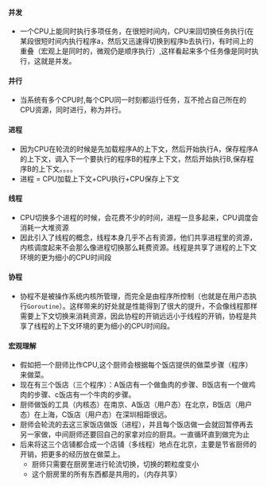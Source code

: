 #### 并发

+ 一个CPU上能同时执行多项任务，在很短时间内，CPU来回切换任务执行(在某段很短时间内执行程序a，然后又迅速得切换到程序b去执行)，有时间上的重叠（宏观上是同时的，微观仍是顺序执行）,这样看起来多个任务像是同时执行，这就是并发。

#### 并行

+ 当系统有多个CPU时,每个CPU同一时刻都运行任务，互不抢占自己所在的CPU资源，同时进行，称为并行。

#### 进程

+ 因为CPU在轮流的时候是先加载程序A的上下文，然后开始执行A，保存程序A的上下文，调入下一个要执行的程序B的程序上下文，然后开始执行B,保存程序B的上下文。。。。
+ 进程 = CPU加载上下文+CPU执行+CPU保存上下文

#### 线程

+ CPU切换多个进程的时候，会花费不少的时间，进程一旦多起来，CPU调度会消耗一大堆资源
+ 因此引入了线程的概念，线程本身几乎不占有资源，他们共享进程里的资源，内核调度起来不会那么像进程切换那么耗费资源。线程是共享了进程的上下文环境的更为细小的CPU时间段

#### 协程

+ 协程不是被操作系统内核所管理，而完全是由程序所控制（也就是在用户态执行`Goroutine`）。这样带来的好处就是性能得到了很大的提升，不会像线程那样需要上下文切换来消耗资源，因此协程的开销远远小于线程的开销，协程是共享了线程的上下文环境的更为细小的CPU时间段。

#### 宏观理解

+ 假如把一个厨师比作CPU,这个厨师会根据每个饭店提供的做菜步骤（程序）来做菜。
+ 现在有三个饭店（三个程序）：A饭店有一个做鱼肉的步骤、B饭店有一个做鸡肉的步骤、c饭店有一个牛肉的步骤。
+ 厨师做饭的工具（内核态）在南京、A饭店（用户态）在北京，B饭店（用户态）在上海，C饭店（用户态）在深圳相距很远。
+ 厨师会轮流的去这三家饭店做饭（进程），并且每个饭店做一会就回暂停再去另一家做，中间厨师还要回自己的家拿对应的厨具。一直循环直到做完为止
+ 后来将这三个店铺都合成一个店铺（多线程）地点在北京，主要是节省厨师的开销，把更多的经历放在做菜上。
  + 厨师只需要在厨房里进行轮流切换，切换的颗粒度变小
  + 这个厨房里的所有东西都是共用的，（内存共享）